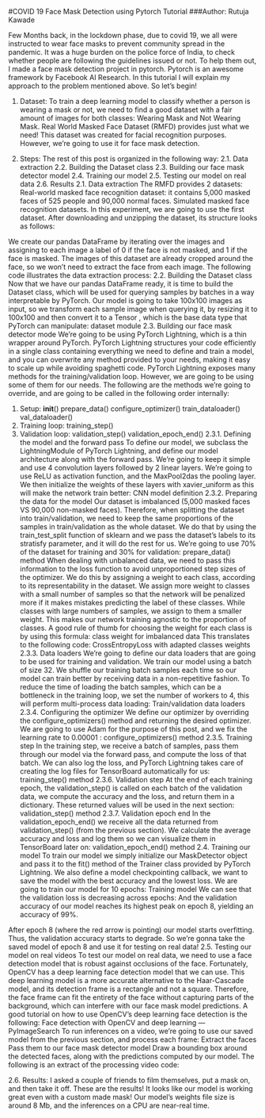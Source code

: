#COVID 19 Face Mask Detection using Pytorch Tutorial
###Author: Rutuja Kawade


Few Months back, in the lockdown phase, due to covid 19, we all were instructed to wear face masks to prevent community spread in the pandemic. It was a huge burden on the police force of India, to check whether people are following the guidelines issued or not. To help them out, I made a face mask detection project in pytorch. Pytorch is an awesome framework by Facebook AI Research. In this tutorial I will explain my approach to the problem mentioned above. So let’s begin!

1. Dataset: To train a deep learning model to classify whether a person is wearing a mask or not, we need to find a good dataset with a fair amount of images for both classes: Wearing Mask and Not Wearing Mask. Real World Masked Face Dataset (RMFD) provides just what we need! This dataset was created for facial recognition purposes. However, we’re going to use it for face mask detection.

2. Steps: The rest of this post is organized in the following way:
2.1. Data extraction
2.2. Building the Dataset class
2.3. Building our face mask detector model
2.4. Training our model
2.5. Testing our model on real data
2.6. Results
2.1. Data extraction
The RMFD provides 2 datasets:
Real-world masked face recognition dataset: it contains 5,000 masked faces of 525 people and 90,000 normal faces.
Simulated masked face recognition datasets.
In this experiment, we are going to use the first dataset. After downloading and unzipping the dataset, its structure looks as follows:

We create our pandas DataFrame by iterating over the images and assigning to each image a label of 0 if the face is not masked, and 1 if the face is masked. The images of this dataset are already cropped around the face, so we won’t need to extract the face from each image.
The following code illustrates the data extraction process:
2.2. Building the Dataset class
Now that we have our pandas DataFrame ready, it is time to build the Dataset class, which will be used for querying samples by batches in a way interpretable by PyTorch. Our model is going to take 100x100 images as input, so we transform each sample image when querying it, by resizing it to 100x100 and then convert it to a Tensor , which is the base data type that PyTorch can manipulate:
dataset module
2.3. Building our face mask detector mode
We’re going to be using PyTorch Lightning, which is a thin wrapper around PyTorch. PyTorch Lightning structures your code efficiently in a single class containing everything we need to define and train a model, and you can overwrite any method provided to your needs, making it easy to scale up while avoiding spaghetti code.
PyTorch Lightning exposes many methods for the training/validation loop. However, we are going to be using some of them for our needs. The following are the methods we’re going to override, and are going to be called in the following order internally:
1. Setup:
__init__()
prepare_data()
configure_optimizer()
train_dataloader()
val_dataloader()
2. Training loop:
training_step()
3. Validation loop:
validation_step()
validation_epoch_end()
2.3.1. Defining the model and the forward pass
To define our model, we subclass the LightningModule of PyTorch Lightning, and define our model architecture along with the forward pass. We’re going to keep it simple and use 4 convolution layers followed by 2 linear layers. We’re going to use ReLU as activation function, and the MaxPool2das the pooling layer. We then initialize the weights of these layers with xavier_uniform as this will make the network train better:
CNN model definition
2.3.2. Preparing the data for the model
Our dataset is imbalanced (5,000 masked faces VS 90,000 non-masked faces). Therefore, when splitting the dataset into train/validation, we need to keep the same proportions of the samples in train/validation as the whole dataset. We do that by using the train_test_split function of sklearn and we pass the dataset’s labels to its stratisfy parameter, and it will do the rest for us. We’re going to use 70% of the dataset for training and 30% for validation:
prepare_data() method
When dealing with unbalanced data, we need to pass this information to the loss function to avoid unproportioned step sizes of the optimizer. We do this by assigning a weight to each class, according to its representability in the dataset.
We assign more weight to classes with a small number of samples so that the network will be penalized more if it makes mistakes predicting the label of these classes. While classes with large numbers of samples, we assign to them a smaller weight. This makes our network training agnostic to the proportion of classes. A good rule of thumb for choosing the weight for each class is by using this formula:
class weight for imbalanced data
This translates to the following code:
CrossEntropyLoss with adapted classes weights
2.3.3. Data loaders
We’re going to define our data loaders that are going to be used for training and validation. We train our model using a batch of size 32. We shuffle our training batch samples each time so our model can train better by receiving data in a non-repetitive fashion. To reduce the time of loading the batch samples, which can be a bottleneck in the training loop, we set the number of workers to 4, this will perform multi-process data loading:
Train/validation data loaders
2.3.4. Configuring the optimizer
We define our optimizer by overriding the configure_optimizers() method and returning the desired optimizer. We are going to use Adam for the purpose of this post, and we fix the learning rate to 0.00001 :
configure_optimizers() method
2.3.5. Training step
In the training step, we receive a batch of samples, pass them through our model via the forward pass, and compute the loss of that batch. We can also log the loss, and PyTorch Lightning takes care of creating the log files for TensorBoard automatically for us:
training_step() method
2.3.6. Validation step
At the end of each training epoch, the validation_step() is called on each batch of the validation data, we compute the accuracy and the loss, and return them in a dictionary. These returned values will be used in the next section:
validation_step() method
2.3.7. Validation epoch end
In the validation_epoch_end() we receive all the data returned from validation_step() (from the previous section). We calculate the average accuracy and loss and log them so we can visualize them in TensorBoard later on:
validation_epoch_end() method
2.4. Training our model
To train our model we simply initialize our MaskDetector object and pass it to the fit() method of the Trainer class provided by PyTorch Lightning. We also define a model checkpointing callback, we want to save the model with the best accuracy and the lowest loss. We are going to train our model for 10 epochs:
Training model
We can see that the validation loss is decreasing across epochs:
And the validation accuracy of our model reaches its highest peak on epoch 8, yielding an accuracy of 99%.

After epoch 8 (where the red arrow is pointing) our model starts overfitting. Thus, the validation accuracy starts to degrade. So we’re gonna take the saved model of epoch 8 and use it for testing on real data!
2.5. Testing our model on real videos
To test our model on real data, we need to use a face detection model that is robust against occlusions of the face. Fortunately, OpenCV has a deep learning face detection model that we can use. This deep learning model is a more accurate alternative to the Haar-Cascade model, and its detection frame is a rectangle and not a square. Therefore, the face frame can fit the entirety of the face without capturing parts of the background, which can interfere with our face mask model predictions.
A good tutorial on how to use OpenCV’s deep learning face detection is the following:
Face detection with OpenCV and deep learning — PyImageSearch
To run inferences on a video, we’re going to use our saved model from the previous section, and process each frame:
Extract the faces
Pass them to our face mask detector model
Draw a bounding box around the detected faces, along with the predictions computed by our model.
The following is an extract of the processing video code:

2.6. Results: I asked a couple of friends to film themselves, put a mask on, and then take it off. These are the results! It looks like our model is working great even with a custom made mask! Our model’s weights file size is around 8 Mb, and the inferences on a CPU are near-real time.


